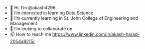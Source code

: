 - 👋 Hi, I’m @akash4296
- 👀 I’m interested in learning Data Science
- 🌱 I’m currently learning in St. John College of Engineering and Management
- 💞️ I’m looking to collaborate on 
- 📫 How to reach me https://www.linkedin.com/in/akash-harad-2054a8215/

<!---
akash4296/akash4296 is a ✨ special ✨ repository because its `README.md` (this file) appears on your GitHub profile.
You can click the Preview link to take a look at your changes.
--->
